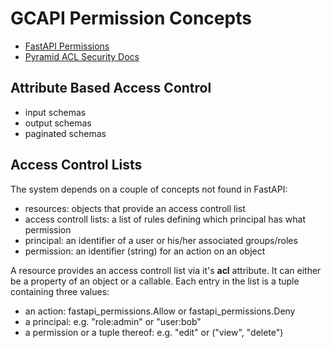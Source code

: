 # GCAPI Permission Concepts

- [FastAPI Permissions](https://github.com/holgi/fastapi-permissions?tab=readme-ov-file)
- [Pyramid ACL Security Docs](https://docs.pylonsproject.org/projects/pyramid/en/latest/api/authorization.html#pyramid.authorization.ACLHelper)

## Attribute Based Access Control

- input schemas
- output schemas
- paginated schemas

## Access Control Lists

The system depends on a couple of concepts not found in FastAPI:

- resources: objects that provide an access controll list
- access controll lists: a list of rules defining which principal has what permission
- principal: an identifier of a user or his/her associated groups/roles
- permission: an identifier (string) for an action on an object

A resource provides an access controll list via it's __acl__ attribute. It can either be a
property of an object or a callable. Each entry in the list is a tuple containing three values:

- an action: fastapi_permissions.Allow or fastapi_permissions.Deny
- a principal: e.g. "role:admin" or "user:bob"
- a permission or a tuple thereof: e.g. "edit" or ("view", "delete")
